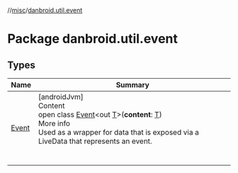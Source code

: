 //[misc](../index.md)/[danbroid.util.event](index.md)



# Package danbroid.util.event  


## Types  
  
|  Name|  Summary| 
|---|---|
| <a name="danbroid.util.event/Event///PointingToDeclaration/"></a>[Event](-event/index.md)| <a name="danbroid.util.event/Event///PointingToDeclaration/"></a>[androidJvm]  <br>Content  <br>open class [Event](-event/index.md)<out [T](-event/index.md)>(**content**: [T](-event/index.md))  <br>More info  <br>Used as a wrapper for data that is exposed via a LiveData that represents an event.  <br><br><br>

